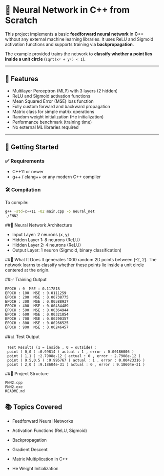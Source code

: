# 🔵 Neural Network in C++ from Scratch

This project implements a basic **feedforward neural network** in **C++** without any external machine learning libraries. It uses ReLU and Sigmoid activation functions and supports training via **backpropagation**.

The example provided trains the network to **classify whether a point lies inside a unit circle** (`sqrt(x² + y²) < 1`).

---

## 📌 Features

- Multilayer Perceptron (MLP) with 3 layers (2 hidden)
- ReLU and Sigmoid activation functions
- Mean Squared Error (MSE) loss function
- Fully custom forward and backward propagation
- Matrix class for simple matrix operations
- Random weight initialization (He initialization)
- Performance benchmark (training time)
- No external ML libraries required

---

## 🚀 Getting Started

### ✅ Requirements

- C++11 or newer
- g++ / clang++ or any modern C++ compiler

### 🛠️ Compilation

To compile:

```bash
g++ -std=c++11 -O2 main.cpp -o neural_net
./FNN2
```

##🧠 Neural Network Architecture
- Input Layer: 2 neurons (x, y)
- Hidden Layer 1: 8 neurons (ReLU)
- Hidden Layer 2: 4 neurons (ReLU)
- Output Layer: 1 neuron (Sigmoid, binary classification)

##🧪 What It Does
It generates 1000 random 2D points between [-2, 2]. The network learns to classify whether these points lie inside a unit circle centered at the origin.


##✅ Training Output 
```
EPOCH : 0  MSE : 0.117818
EPOCH : 100  MSE : 0.0111259
EPOCH : 200  MSE : 0.00738775
EPOCH : 300  MSE : 0.00588937
EPOCH : 400  MSE : 0.00434489
EPOCH : 500  MSE : 0.00364944
EPOCH : 600  MSE : 0.00321854
EPOCH : 700  MSE : 0.00290357
EPOCH : 800  MSE : 0.00266525
EPOCH : 900  MSE : 0.00246457

```
##📊 Test Output

```
 Test Results (1 = inside , 0 = outside) :
 point ( 0,0 ) :0.99814 ( actual : 1 , error : 0.00186006 )
 point ( 1,1 ) :2.7908e-12 ( actual : 0 , error : 2.7908e-12 )
 point ( 0.5,0.5 ) :0.995767 ( actual : 1 , error : 0.00423316 )
 point ( 2,0 ) :9.18604e-31 ( actual : 0 , error : 9.18604e-31 )

```

##📁 Project Structure
```
FNN2.cpp
FNN2.exe
README.md

```

## 📚 Topics Covered

- Feedforward Neural Networks

- Activation Functions (ReLU, Sigmoid)

- Backpropagation

- Gradient Descent

- Matrix Multiplication in C++

- He Weight Initialization
